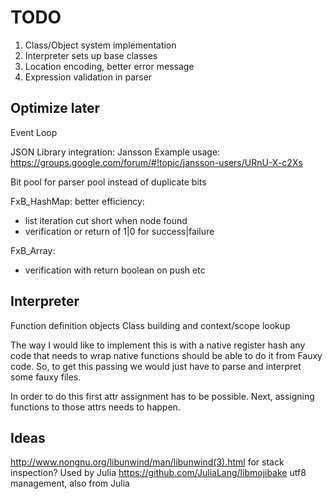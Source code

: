# TODO
1. Class/Object system implementation
2. Interpreter sets up base classes
2. Location encoding, better error message
5. Expression validation in parser

## Optimize later
Event Loop

JSON Library integration: Jansson
Example usage: https://groups.google.com/forum/#!topic/jansson-users/URnU-X-c2Xs

Bit pool for parser pool instead of duplicate bits

FxB\_HashMap:
better efficiency:
 * list iteration cut short when node found
 * verification or return of 1|0 for success|failure

FxB\_Array:
 * verification with return boolean on push etc


## Interpreter
Function definition objects
Class building and context/scope lookup

The way I would like to implement this is with a native register hash
any code that needs to wrap native functions should be able to do it from Fauxy
code. So, to get this passing we would just have to parse and interpret some
fauxy files.

In order to do this first attr assignment has to be possible.
Next, assigning functions to those attrs needs to happen.

## Ideas
http://www.nongnu.org/libunwind/man/libunwind(3).html for stack inspection? Used by Julia
https://github.com/JuliaLang/libmojibake utf8 management, also from Julia
